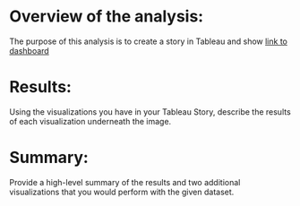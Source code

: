 # Overview of the analysis: 
The purpose of this analysis is to create a story in Tableau and show 
[link to dashboard](https://public.tableau.com/views/Module14_Challenge_16479628669480/Story1?:language=en-US&publish=yes&:display_count=n&:origin=viz_share_link)

# Results: 
Using the visualizations you have in your Tableau Story, describe the results of each visualization underneath the image.

# Summary: 
Provide a high-level summary of the results and two additional visualizations that you would perform with the given dataset.
